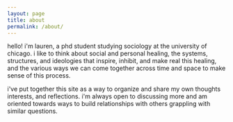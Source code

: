 ```yaml
---
layout: page
title: about
permalink: /about/
---
```


hello! i'm lauren, a phd student studying sociology at the university of chicago. i like to think about social and personal healing, the systems, structures, and ideologies that inspire, inhibit, and make real this healing, and the various ways we can come together across time and space to make sense of this process.

i've put together this site as a way to organize and share my own thoughts interests, and reflections. i'm always open to discussing more and am oriented towards ways to build relationships with others grappling with similar questions.
